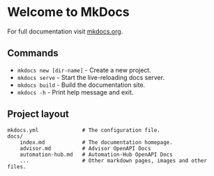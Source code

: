 # Welcome to MkDocs

For full documentation visit [mkdocs.org](https://www.mkdocs.org).

## Commands

* `mkdocs new [dir-name]` - Create a new project.
* `mkdocs serve` - Start the live-reloading docs server.
* `mkdocs build` - Build the documentation site.
* `mkdocs -h` - Print help message and exit.

## Project layout

    mkdocs.yml              # The configuration file.
    docs/
        index.md            # The documentation homepage.
        advisor.md          # Advisor OpenAPI Docs
        automation-hub.md   # Automation-Hub OpenAPI Docs
        ...                 # Other markdown pages, images and other files.
